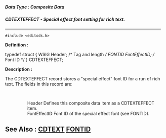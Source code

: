 ##### Data Type : Composite Data
##### CDTEXTEFFECT - Special effect font setting for rich text.
---
```
#include <editods.h>
```

**Definition :**

typedef struct {
   WSIG   Header;       /* Tag and length */
   FONTID FontEffectID; /* Font ID */
} CDTEXTEFFECT;

**Description :**

The CDTEXTEFFECT record stores a &quot;special effect&quot; font ID for a run of rich text.  The fields in this record are:
<ul><br>

<ul>
<ul>Header	Defines this composite data item as a CDTEXTEFFECT item.<br>
FontEffectID	Font ID of the special effect font (see FONTID).</ul>
</ul>
</ul>



**See Also :**
[CDTEXT](/domino-c-api-docs/reference/Data/CDTEXT)
[FONTID](/domino-c-api-docs/reference/Data/FONTID)
---
